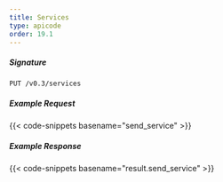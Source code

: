 ```yaml
---
title: Services
type: apicode
order: 19.1
---
```


##### Signature
`PUT /v0.3/services`

##### Example Request
{{< code-snippets basename="send_service" >}}

##### Example Response

{{< code-snippets basename="result.send_service" >}}

